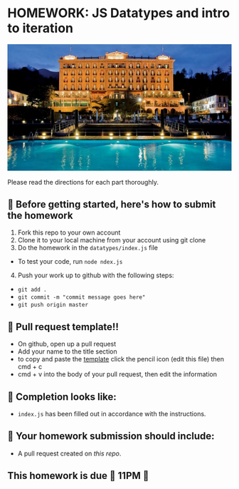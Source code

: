 # HOMEWORK: JS Datatypes and intro to iteration

![Learn JS](hotel.jpg)

Please read the directions for each part thoroughly.

## 🚀 Before getting started, here's how to submit the homework

1.  Fork this repo to your own account
2.  Clone it to your local machine from your account using git clone
3.  Do the homework in the `datatypes/index.js` file

- To test your code, run `node ndex.js`

4.  Push your work up to github with the following steps:

- `git add .`
- `git commit -m "commit message goes here"`
- `git push origin master`

## 🚀 Pull request template!!

- On github, open up a pull request
- Add your name to the title section
- to copy and paste the [template](https://git.generalassemb.ly/wdi-nyc-peloton/peloton-class-info/blob/master/pull-request-template.md) click the pencil icon (edit this file) then cmd + c
- cmd + v into the body of your pull request, then edit the information

## 🚀 Completion looks like:

- `index.js` has been filled out in accordance with the instructions.

## 🚀 Your homework submission should include:

- A pull request created on _this repo_.

## This homework is due 🚨 11PM 🚨

